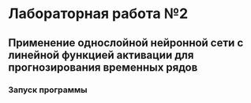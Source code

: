 # Лабораторная работа №2
## Применение однослойной нейронной сети с линейной функцией активации для прогнозирования временных рядов
### Запуск программы
